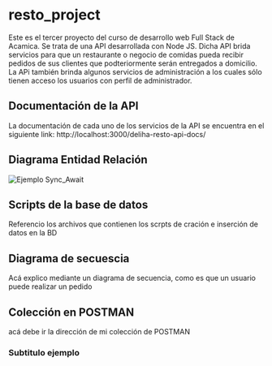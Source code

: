 # resto_project

Este es el tercer proyecto del curso de desarrollo web Full Stack de Acamica. Se trata de una API desarrollada con Node JS. Dicha API brida servicios para que un restaurante o negocio de comidas pueda recibir pedidos de sus clientes que podteriormente serán entregados a domicilio. La APi también brinda algunos servicios de administración a los cuales sólo tienen acceso los usuarios con perfil de administrador.   

## Documentación de la API
 La documentación de cada uno de los servicios de la API se encuentra en el siguiente link:
 http://localhost:3000/deliha-resto-api-docs/


## Diagrama Entidad Relación

![Ejemplo Sync_Await](https://user-images.githubusercontent.com/4483365/134787079-5ba01d8c-0768-4af0-8e4b-c9a673d95447.PNG)

## Scripts de la base de datos

Referencio los archivos que contienen los scrpts de cración e inserción de datos en la BD

## Diagrama de secuescia

Acá explico mediante un diagrama de secuencia, como es que un usuario puede realizar un pedido
 
## Colección en POSTMAN
acá debe ir la dirección de mi colección de POSTMAN

### Subtitulo ejemplo
